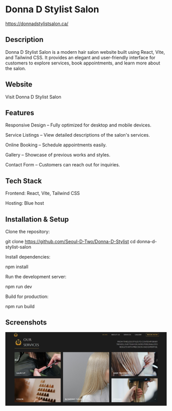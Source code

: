 # Donna D Stylist Salon

https://donnadstylistsalon.ca/

## Description

Donna D Stylist Salon is a modern hair salon website built using React, Vite, and Tailwind CSS. It provides an elegant and user-friendly interface for customers to explore services, book appointments, and learn more about the salon.

## Website

Visit Donna D Stylist Salon

## Features

Responsive Design – Fully optimized for desktop and mobile devices.

Service Listings – View detailed descriptions of the salon's services.

Online Booking – Schedule appointments easily.

Gallery – Showcase of previous works and styles.

Contact Form – Customers can reach out for inquiries.

## Tech Stack

Frontend: React, Vite, Tailwind CSS

Hosting: Blue host

## Installation & Setup

Clone the repository:

git clone https://github.com/Seoul-D-Two/Donna-D-Stylist
cd donna-d-stylist-salon

Install dependencies:

npm install

Run the development server:

npm run dev

Build for production:

npm run build

## Screenshots

![Screenshot](https://github.com/Seoul-D-Two/Donna-D-Stylist/raw/main/public/image/readme/READMEimg1.png)
